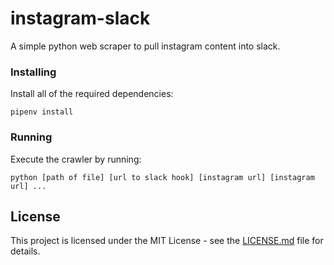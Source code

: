 # instagram-slack
A simple python web scraper to pull instagram content into slack.

### Installing

Install all of the required dependencies:

```
pipenv install
```

### Running

Execute the crawler by running:

```
python [path of file] [url to slack hook] [instagram url] [instagram url] ...
```

## License

This project is licensed under the MIT License - see the [LICENSE.md](LICENSE.md) file for details.
